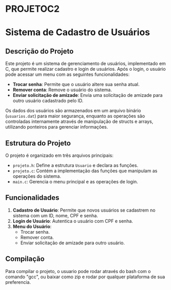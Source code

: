 # PROJETOC2

# Sistema de Cadastro de Usuários

## Descrição do Projeto

Este projeto é um sistema de gerenciamento de usuários, implementado em C, que permite realizar cadastro e login de usuários. Após o login, o usuário pode acessar um menu com as seguintes funcionalidades:

- **Trocar senha**: Permite que o usuário altere sua senha atual.
- **Remover conta**: Remove o usuário do sistema.
- **Enviar solicitação de amizade**: Envia uma solicitação de amizade para outro usuário cadastrado pelo ID.

Os dados dos usuários são armazenados em um arquivo binário (`usuarios.dat`) para maior segurança, enquanto as operações são controladas internamente através de manipulação de structs e arrays, utilizando ponteiros para gerenciar informações.

## Estrutura do Projeto

O projeto é organizado em três arquivos principais:

- `projeto.h`: Define a estrutura `Usuario` e declara as funções.
- `projeto.c`: Contém a implementação das funções que manipulam as operações do sistema.
- `main.c`: Gerencia o menu principal e as operações de login.

## Funcionalidades

1. **Cadastro de Usuário**: Permite que novos usuários se cadastrem no sistema com um ID, nome, CPF e senha.
2. **Login de Usuário**: Autentica o usuário com CPF e senha.
3. **Menu do Usuário**:
   - Trocar senha.
   - Remover conta.
   - Enviar solicitação de amizade para outro usuário.

## Compilação

Para compilar o projeto, o usuario pode rodar através do bash com o comando "gcc", ou baixar como zip e rodar por qualquer plataforma de sua preferencia.
